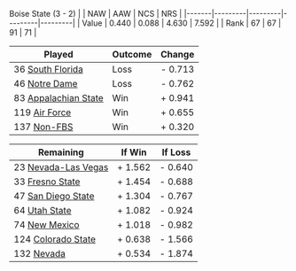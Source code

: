 Boise State (3 - 2)
|       |   NAW   |   AAW   |   NCS   |   NRS   |
|-------|---------|---------|---------|---------|
| Value |   0.440 |   0.088 |   4.630 |   7.592 |
| Rank  |      67 |      67 |      91 |      71 |

| Played                    | Outcome    |  Change  |
|---------------------------|------------|----------|
|  36 [South Florida         ](SouthFlorida.md)| Loss       | -  0.713 |
|  46 [Notre Dame            ](NotreDame.md)| Loss       | -  0.762 |
|  83 [Appalachian State     ](AppalachianState.md)| Win        | +  0.941 |
| 119 [Air Force             ](AirForce.md)| Win        | +  0.655 |
| 137 [Non-FBS               ](NonFBS.md)| Win        | +  0.320 |

| Remaining                 |  If Win  |  If Loss |
|---------------------------|----------|----------|
|  23 [Nevada-Las Vegas      ](NevadaLasVegas.md)| +  1.562 | -  0.640 |
|  33 [Fresno State          ](FresnoState.md)| +  1.454 | -  0.688 |
|  47 [San Diego State       ](SanDiegoState.md)| +  1.304 | -  0.767 |
|  64 [Utah State            ](UtahState.md)| +  1.082 | -  0.924 |
|  74 [New Mexico            ](NewMexico.md)| +  1.018 | -  0.982 |
| 124 [Colorado State        ](ColoradoState.md)| +  0.638 | -  1.566 |
| 132 [Nevada                ](Nevada.md)| +  0.534 | -  1.874 |

